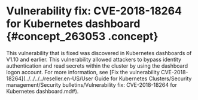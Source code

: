 # Vulnerability fix: CVE-2018-18264 for Kubernetes dashboard {#concept_263053 .concept}

This vulnerability that is fixed was discovered in Kubernetes dashboards of V1.10 and earlier. This vulnerability allowed attackers to bypass identity authentication and read secrets within the cluster by using the dashboard logon account. For more information, see [Fix the vulnerability CVE-2018-18264](../../../../reseller.en-US/User Guide for Kubernetes Clusters/Security management/Security bulletins/Vulnerability fix: CVE-2018-18264 for Kubernetes dashboard.md#).


